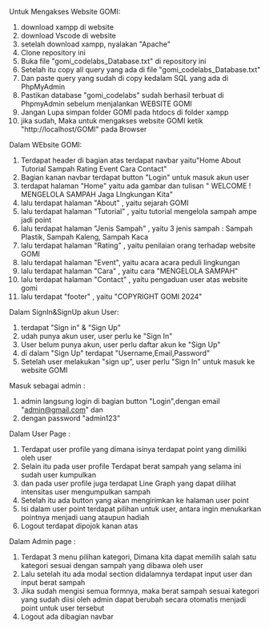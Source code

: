Untuk Mengakses Website GOMI:

1. download xampp di website
2. download Vscode di website
3. setelah download xampp, nyalakan "Apache"
4. Clone repository ini
5. Buka file "gomi_codelabs_Database.txt" di repository ini
6. Setelah itu copy all query yang ada di file "gomi_codelabs_Database.txt"
7. Dan paste query yang sudah di copy kedalam SQL yang ada di PhpMyAdmin 
8. Pastikan database "gomi_codelabs" sudah berhasil terbuat di PhpmyAdmin sebelum menjalankan WEBSITE GOMI
9. Jangan Lupa simpan folder GOMI pada htdocs di folder xampp
10. jika sudah, Maka untuk mengakses website GOMI ketik "http://localhost/GOMI" pada Browser

Dalam WEbsite GOMI:

1. Terdapat header di bagian atas terdapat navbar yaitu"Home About Tutorial Sampah Rating Event Cara Contact"
2. Bagian kanan navbar terdapat button "Login" untuk masuk akun user
3. terdapat halaman "Home" yaitu ada gambar dan tulisan " WELCOME ! MENGELOLA SAMPAH Jaga LIngkungan Kita"
4. lalu terdapat halaman "About" , yaitu sejarah GOMI
5. lalu terdapat halaman "Tutorial" , yaitu tutorial mengelola sampah ampe jadi point
6. lalu terdapat halaman "Jenis Sampah" , yaitu 3 jenis sampah : Sampah Plastik, Sampah Kaleng, Sampah Kaca
7. lalu terdapat halaman "Rating" , yaitu penilaian orang terhadap website GOMI
8. lalu terdapat halaman "Event", yaitu acara acara peduli lingkungan
9. lalu terdapat halaman "Cara" , yaitu cara "MENGELOLA SAMPAH"
10. lalu terdapat halaman "Contact" , yaitu pengaduan user atas website gomi
11. lalu terdapat "footer" , yaitu "COPYRIGHT GOMI 2024"

Dalam SignIn&SignUp akun User:

1. terdapat "Sign in" & "Sign Up"
2. udah punya akun user, user perlu ke "Sign In"
3. User belum punya akun, user perlu daftar akun ke "Sign Up"
4. di dalam "Sign Up" terdapat "Username,Email,Password"
5. Setelah user melakukan "sign up", user perlu "Sign In" untuk masuk ke website GOMI

Masuk sebagai admin :

1. admin langsung login di bagian button "Login",dengan email "admin@gmail.com" dan
2. dengan password "admin123"

Dalam User Page :

1. Terdapat user profile yang dimana isinya terdapat point yang dimiliki oleh user
2. Selain itu pada user profile Terdapat berat sampah yang selama ini sudah user kumpulkan
3. dan pada user profile juga terdapat Line Graph yang dapat dilihat intensitas user mengumpulkan sampah
4. Setelah itu ada button yang akan mengirimkan ke halaman user point
5. Isi dalam user point terdapat pilihan untuk user, antara ingin menukarkan pointnya menjadi uang ataupun hadiah
6. Logout terdapat dipojok kanan atas

Dalam Admin page :

1. Terdapat 3 menu pilihan kategori, Dimana kita dapat memilih salah satu kategori sesuai dengan sampah yang dibawa oleh user
2. Lalu setelah itu ada modal section didalamnya terdapat input user dan input berat sampah
3. Jika sudah mengisi semua formnya, maka berat sampah sesuai kategori yang sudah diisi oleh admin dapat berubah secara otomatis menjadi point untuk user tersebut
4. Logout ada dibagian navbar
